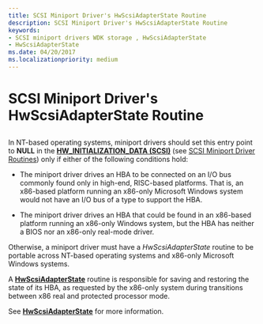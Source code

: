 ```yaml
---
title: SCSI Miniport Driver's HwScsiAdapterState Routine
description: SCSI Miniport Driver's HwScsiAdapterState Routine
keywords:
- SCSI miniport drivers WDK storage , HwScsiAdapterState
- HwScsiAdapterState
ms.date: 04/20/2017
ms.localizationpriority: medium
---
```


# SCSI Miniport Driver's HwScsiAdapterState Routine


## <span id="ddk_scsi_miniport_drivers_hwscsiadapterstate_routine_kg"></span><span id="DDK_SCSI_MINIPORT_DRIVERS_HWSCSIADAPTERSTATE_ROUTINE_KG"></span>


In NT-based operating systems, miniport drivers should set this entry point to **NULL** in the [**HW\_INITIALIZATION\_DATA (SCSI)**](/windows-hardware/drivers/ddi/srb/ns-srb-_hw_initialization_data) (see [SCSI Miniport Driver Routines](scsi-miniport-driver-routines.md)) only if either of the following conditions hold:

-   The miniport driver drives an HBA to be connected on an I/O bus commonly found only in high-end, RISC-based platforms. That is, an x86-based platform running an x86-only Microsoft Windows system would not have an I/O bus of a type to support the HBA.

-   The miniport driver drives an HBA that could be found in an x86-based platform running an x86-only Windows system, but the HBA has neither a BIOS nor an x86-only real-mode driver.

Otherwise, a miniport driver must have a *HwScsiAdapterState* routine to be portable across NT-based operating systems and x86-only Microsoft Windows systems.

A [**HwScsiAdapterState**](/previous-versions/windows/hardware/drivers/ff557278(v=vs.85)) routine is responsible for saving and restoring the state of its HBA, as requested by the x86-only system during transitions between x86 real and protected processor mode.

See [**HwScsiAdapterState**](/previous-versions/windows/hardware/drivers/ff557278(v=vs.85)) for more information.

 

